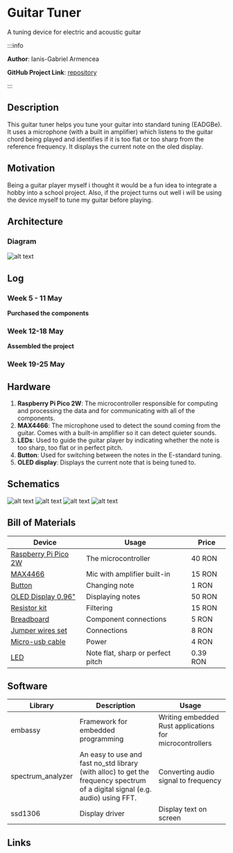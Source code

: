 # Guitar Tuner
A tuning device for electric and acoustic guitar


:::info

**Author**: Ianis-Gabriel Armencea

**GitHub Project Link**: [repository](https://github.com/UPB-PMRust-Students/proiect-iamc03)

:::


## Description

This guitar tuner helps you tune your guitar into standard tuning (EADGBe). It uses a microphone (with a built in
amplifier) which listens to the guitar chord being played and identifies if it is too flat or too sharp from the
reference frequency. It displays the current note on the oled display.

## Motivation

Being a guitar player myself i thought it would be a fun idea to integrate a hobby into a school project. Also,
if the project turns out well i will be using the device myself to tune my guitar before playing.

## Architecture
### Diagram
![alt text](architecture_pm.webp)

## Log
### Week 5 - 11 May
**Purchased the components**

### Week 12-18 May
**Assembled the project**

### Week 19-25 May

## Hardware

1. **Raspberry Pi Pico 2W**: The microcontroller responsible for computing and processing the data and for communicating with all of the components.
2. **MAX4466**: The microphone used to detect the sound coming from the guitar. Comes with a built-in amplifier so it can detect quieter sounds.
3. **LEDs**: Used to guide the guitar player by indicating whether the note is too sharp, too flat or in perfect pitch.
4. **Button**: Used for switching between the notes in the E-standard tuning.
5. **OLED display**: Displays the current note that is being tuned to.

## Schematics
![alt text](pm_schematic.svg)
![alt text](hardware_1.webp)
![alt text](hardware_2.webp)
![alt text](hardware_3.webp)



## Bill of Materials
| Device | Usage | Price |
| ------ | ----- | ----- |
| [Raspberry Pi Pico 2W](https://www.optimusdigital.ro/en/raspberry-pi-boards/13327-raspberry-pi-pico-2-w.html?search_query=pico+2w&results=52) | The microcontroller | 40 RON |
| [MAX4466](https://www.emag.ro/microfon-cu-amplificare-cu-max4466-ajustabil-ai1082/pd/DFLMTFMBM/) | Mic with amplifier built-in | 15 RON |
| [Button](https://www.optimusdigital.ro/en/buttons-and-switches/1119-6x6x6-push-button.html?search_query=button&results=490) | Changing note | 1 RON |
| [OLED Display 0.96"](https://www.optimusdigital.ro/en/others/12657-96inch-oled-b.html?search_query=display+oled&results=72) | Displaying notes | 50 RON |
| [Resistor kit](https://www.optimusdigital.ro/en/resistors/10928-250-pcs-plusivo-resistor-kit.html?search_query=resistor+kit&results=43) | Filtering | 15 RON |
| [Breadboard](https://www.optimusdigital.ro/en/breadboards/44-400p-hq-breadboard.html?search_query=breadboard&results=361) | Component connections | 5 RON |
| [Jumper wires set](https://www.optimusdigital.ro/en/wires-with-connectors/12-breadboard-jumper-wire-set.html?search_query=jumper&results=237) | Connections | 8 RON |
| [Micro-usb cable](https://www.optimusdigital.ro/en/usb-cables/2023-from-usb-am-to-micro-usb-cable-50-cm-black.html?search_query=micro+usb&results=474) | Power | 4 RON |
| [LED](https://www.optimusdigital.ro/en/leds/698-led-galben-de-3-mm-cu-lentile-difuze.html?search_query=led&results=2047) | Note flat, sharp or perfect pitch | 0.39 RON | 

## Software

| Library | Description | Usage |
| ------- | ----------- | ----- |
| embassy | Framework for embedded programming | Writing embedded Rust applications for microcontrollers |
| spectrum_analyzer | An easy to use and fast no_std library (with alloc) to get the frequency spectrum of a digital signal (e.g. audio) using FFT. | Converting audio signal to frequency |
| ssd1306 | Display driver | Display text on screen |

## Links
